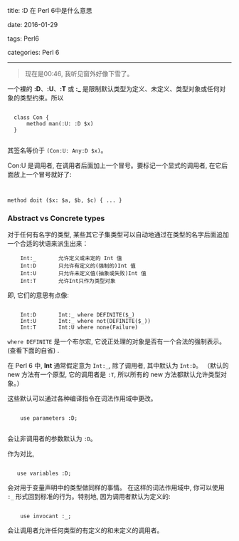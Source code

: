 title:  :D 在 Perl 6中是什么意思

date: 2016-01-29

tags: Perl6

categories: Perl 6

---

<blockquote class='blockquote-center'>现在是00:46, 我听见窗外好像下雪了。</blockquote>

一个裸的 **:D**、**:U**、**:T** 或 **:_** 是限制默认类型为定义、未定义、类型对象或任何对象的类型约束。所以

  
  ```perl6
  
    class Con {
        method man(:U: :D $x)
    }
    
 ```
其签名等价于  `(Con:U: Any:D $x)`。

Con:U 是调用者, 在调用者后面加上一个冒号。要标记一个显式的调用者, 在它后面放上一个冒号就好了:

```perl6


method doit ($x: $a, $b, $c) { ... }
```




### Abstract vs Concrete types


对于任何有名字的类型, 某些其它子集类型可以自动地通过在类型的名字后面追加一个合适的状语来派生出来：

```
    Int:_       允许定义或未定的 Int 值
    Int:D       只允许有定义的(强制的)Int 值
    Int:U       只允许未定义值(抽象或失败)Int 值
    Int:T       允许Int只作为类型对象

```

即, 它们的意思有点像:

```

    Int:D       Int:_ where DEFINITE($_)
    Int:U       Int:_ where not(DEFINITE($_))
    Int:T       Int:U where none(Failure)

```

`where DEFINITE` 是一个布尔宏, 它说正处理的对象是否有一个合法的强制表示。(查看下面的自省) .


在 Perl 6 中, **Int** 通常假定意为 `Int:_`, 除了调用者, 其中默认为 `Int:D`。 （默认的 new 方法有一个原型, 它的调用者是 `:T`, 所以所有的 new 方法都默认允许类型对象。）

这些默认可以通过各种编译指令在词法作用域中更改。



```perl6

    use parameters :D;


```

会让非调用者的参数默认为 `:D`。

 
作为对比,


```perl6

   use variables :D;

```
   
会对用于变量声明中的类型做同样的事情。
在这样的词法作用域中, 你可以使用 `:_` 形式回到标准的行为。特别地, 因为调用者默认为定义的:


```perl6

    use invocant :_;

```

会让调用者允许任何类型的有定义的和未定义的调用者。

